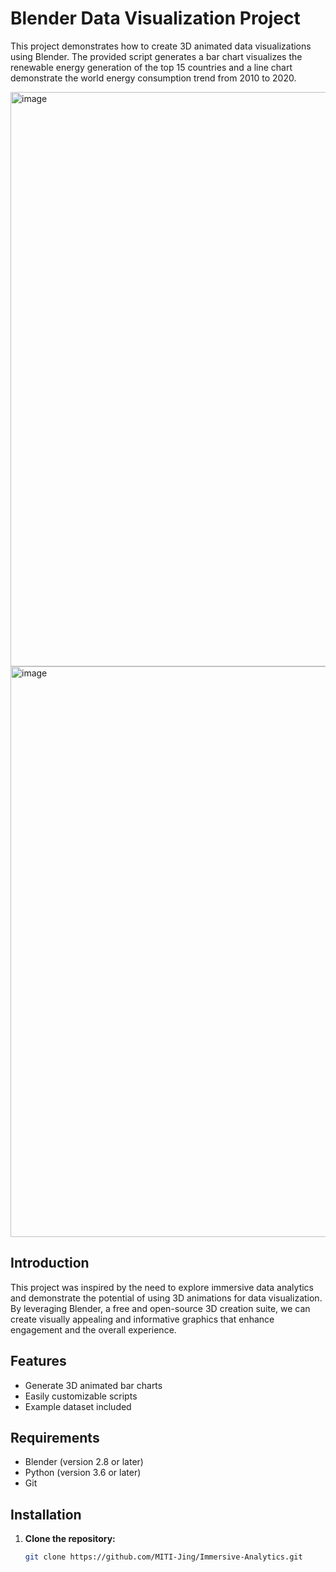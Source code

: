 # Blender Data Visualization Project

 This project demonstrates how to create 3D animated data visualizations using Blender. The provided script generates a bar chart visualizes the renewable energy generation of the top 15 countries and a line chart demonstrate the world energy consumption trend from 2010 to 2020.

<img width="919" alt="image" src="https://github.com/MITI-Jing/Immersive-Analytics/assets/171712349/0fe528fc-82ed-496f-bbf9-e7088309a57d">
<img width="913" alt="image" src="https://github.com/MITI-Jing/Immersive-Analytics/assets/171712349/b5865648-e8cb-46d1-8b62-35d043ba03d1">


## Introduction

This project was inspired by the need to explore immersive data analytics and demonstrate the potential of using 3D animations for data visualization. By leveraging Blender, a free and open-source 3D creation suite, we can create visually appealing and informative graphics that enhance engagement and the overall experience.

## Features

- Generate 3D animated bar charts
- Easily customizable scripts
- Example dataset included

## Requirements

- Blender (version 2.8 or later)
- Python (version 3.6 or later)
- Git

## Installation

1. **Clone the repository:**
   ```sh
   git clone https://github.com/MITI-Jing/Immersive-Analytics.git
   
